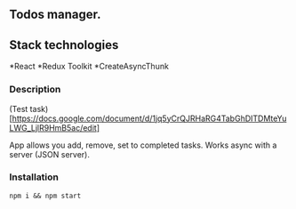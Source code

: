 ## Todos manager.

## Stack technologies

*React
*Redux Toolkit
*CreateAsyncThunk

### Description

(Test task)[https://docs.google.com/document/d/1jq5yCrQJRHaRG4TabGhDITDMteYuLWG_LjlR9HmB5ac/edit]

App allows you add, remove, set to completed tasks.
Works async with a server (JSON server).

### Installation

`npm i && npm start`